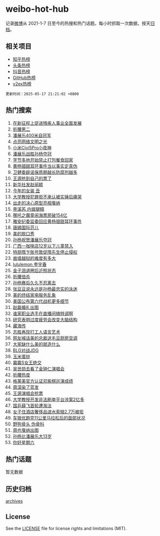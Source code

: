 # weibo-hot-hub

记录[微博](https://www.weibo.com)从 2021-1-7 日至今的热搜和热门话题。每小时抓取一次数据，按天[归档](archives)。

## 相关项目

- [知乎热榜](https://github.com/lonnyzhang423/zhihu-hot-hub)
- [头条热榜](https://github.com/lonnyzhang423/toutiao-hot-hub)
- [抖音热榜](https://github.com/lonnyzhang423/douyin-hot-hub)
- [GitHub热榜](https://github.com/lonnyzhang423/github-hot-hub)
- [v2ex热榜](https://github.com/lonnyzhang423/v2ex-hot-hub)


`更新时间：2025-05-17 21:21:02 +0800`

## 热门搜索

1. [在新征程上促进残疾人事业全面发展](https://m.weibo.cn/search?containerid=100103type%3D1%26t%3D10%26q%3D%23%E5%9C%A8%E6%96%B0%E5%BE%81%E7%A8%8B%E4%B8%8A%E4%BF%83%E8%BF%9B%E6%AE%8B%E7%96%BE%E4%BA%BA%E4%BA%8B%E4%B8%9A%E5%85%A8%E9%9D%A2%E5%8F%91%E5%B1%95%23&stream_entry_id=51&isnewpage=1&extparam=seat%3D1%26stream_entry_id%3D51%26c_type%3D51%26q%3D%2523%25E5%259C%25A8%25E6%2596%25B0%25E5%25BE%2581%25E7%25A8%258B%25E4%25B8%258A%25E4%25BF%2583%25E8%25BF%259B%25E6%25AE%258B%25E7%2596%25BE%25E4%25BA%25BA%25E4%25BA%258B%25E4%25B8%259A%25E5%2585%25A8%25E9%259D%25A2%25E5%258F%2591%25E5%25B1%2595%2523%26dgr%3D0%26cate%3D10103%26pos%3D0%26filter_type%3Drealtimehot%26display_time%3D1747488061%26pre_seqid%3D17474880612140330625889)
1. [折腰男二](https://m.weibo.cn/search?containerid=100103type%3D1%26t%3D10%26q%3D%E6%8A%98%E8%85%B0%E7%94%B7%E4%BA%8C&stream_entry_id=31&isnewpage=1&extparam=seat%3D1%26c_type%3D31%26cate%3D5001%26lcate%3D5001%26flag%3D2%26band_rank%3D1%26stream_entry_id%3D31%26realpos%3D1%26q%3D%25E6%258A%2598%25E8%2585%25B0%25E7%2594%25B7%25E4%25BA%258C%26dgr%3D0%26pos%3D0%26filter_type%3Drealtimehot%26display_time%3D1747488061%26pre_seqid%3D17474880612140330625889)
1. [潘展乐400米自冠军](https://m.weibo.cn/search?containerid=100103type%3D1%26t%3D10%26q%3D%23%E6%BD%98%E5%B1%95%E4%B9%90400%E7%B1%B3%E8%87%AA%E5%86%A0%E5%86%9B%23&stream_entry_id=31&isnewpage=1&extparam=seat%3D1%26c_type%3D31%26cate%3D5001%26lcate%3D5001%26flag%3D0%26band_rank%3D2%26stream_entry_id%3D31%26realpos%3D2%26q%3D%2523%25E6%25BD%2598%25E5%25B1%2595%25E4%25B9%2590400%25E7%25B1%25B3%25E8%2587%25AA%25E5%2586%25A0%25E5%2586%259B%2523%26dgr%3D0%26pos%3D1%26filter_type%3Drealtimehot%26display_time%3D1747488061%26pre_seqid%3D17474880612140330625889)
1. [点亮网络文明之光](https://m.weibo.cn/search?containerid=100103type%3D1%26t%3D10%26q%3D%23%E7%82%B9%E4%BA%AE%E7%BD%91%E7%BB%9C%E6%96%87%E6%98%8E%E4%B9%8B%E5%85%89%23&stream_entry_id=31&isnewpage=1&extparam=seat%3D1%26c_type%3D31%26cate%3D5001%26lcate%3D5001%26flag%3D0%26band_rank%3D3%26stream_entry_id%3D31%26realpos%3D3%26q%3D%2523%25E7%2582%25B9%25E4%25BA%25AE%25E7%25BD%2591%25E7%25BB%259C%25E6%2596%2587%25E6%2598%258E%25E4%25B9%258B%25E5%2585%2589%2523%26dgr%3D0%26pos%3D2%26filter_type%3Drealtimehot%26display_time%3D1747488061%26pre_seqid%3D17474880612140330625889)
1. [小米Civi5Pro小夜神](https://m.weibo.cn/search?containerid=100103type%3D1%26t%3D10%26q%3D%23%E5%B0%8F%E7%B1%B3Civi5Pro%E5%B0%8F%E5%A4%9C%E7%A5%9E%23&stream_entry_id=31&isnewpage=1&extparam=seat%3D1%26c_type%3D31%26cate%3D5001%26lcate%3D5001%26band_rank%3D4%26stream_entry_id%3D31%26is_ad_pos%3D1%26q%3D%2523%25E5%25B0%258F%25E7%25B1%25B3Civi5Pro%25E5%25B0%258F%25E5%25A4%259C%25E7%25A5%259E%2523%26dgr%3D0%26topic_ad%3D1%26adid%3D286207%26pos%3D3%26filter_type%3Drealtimehot%26display_time%3D1747488061%26pre_seqid%3D17474880612140330625889)
1. [潘展乐战胜孙杨夺冠](https://m.weibo.cn/search?containerid=100103type%3D1%26t%3D10%26q%3D%23%E6%BD%98%E5%B1%95%E4%B9%90%E6%88%98%E8%83%9C%E5%AD%99%E6%9D%A8%E5%A4%BA%E5%86%A0%23&stream_entry_id=31&isnewpage=1&extparam=seat%3D1%26c_type%3D31%26cate%3D5001%26lcate%3D5001%26flag%3D1%26band_rank%3D4%26stream_entry_id%3D31%26realpos%3D4%26q%3D%2523%25E6%25BD%2598%25E5%25B1%2595%25E4%25B9%2590%25E6%2588%2598%25E8%2583%259C%25E5%25AD%2599%25E6%259D%25A8%25E5%25A4%25BA%25E5%2586%25A0%2523%26dgr%3D0%26pos%3D4%26filter_type%3Drealtimehot%26display_time%3D1747488061%26pre_seqid%3D17474880612140330625889)
1. [字节多地开始禁止打包餐食回家](https://m.weibo.cn/search?containerid=100103type%3D1%26t%3D10%26q%3D%23%E5%AD%97%E8%8A%82%E5%A4%9A%E5%9C%B0%E5%BC%80%E5%A7%8B%E7%A6%81%E6%AD%A2%E6%89%93%E5%8C%85%E9%A4%90%E9%A3%9F%E5%9B%9E%E5%AE%B6%23&stream_entry_id=31&isnewpage=1&extparam=seat%3D1%26c_type%3D31%26cate%3D5001%26lcate%3D5001%26flag%3D1%26band_rank%3D5%26stream_entry_id%3D31%26realpos%3D5%26q%3D%2523%25E5%25AD%2597%25E8%258A%2582%25E5%25A4%259A%25E5%259C%25B0%25E5%25BC%2580%25E5%25A7%258B%25E7%25A6%2581%25E6%25AD%25A2%25E6%2589%2593%25E5%258C%2585%25E9%25A4%2590%25E9%25A3%259F%25E5%259B%259E%25E5%25AE%25B6%2523%26dgr%3D0%26pos%3D5%26filter_type%3Drealtimehot%26display_time%3D1747488061%26pre_seqid%3D17474880612140330625889)
1. [黄杨钿甜耳环事件当以事实定真伪](https://m.weibo.cn/search?containerid=100103type%3D1%26t%3D10%26q%3D%23%E9%BB%84%E6%9D%A8%E9%92%BF%E7%94%9C%E8%80%B3%E7%8E%AF%E4%BA%8B%E4%BB%B6%E5%BD%93%E4%BB%A5%E4%BA%8B%E5%AE%9E%E5%AE%9A%E7%9C%9F%E4%BC%AA%23&stream_entry_id=31&isnewpage=1&extparam=seat%3D1%26c_type%3D31%26cate%3D5001%26lcate%3D5001%26flag%3D2%26band_rank%3D6%26stream_entry_id%3D31%26realpos%3D6%26q%3D%2523%25E9%25BB%2584%25E6%259D%25A8%25E9%2592%25BF%25E7%2594%259C%25E8%2580%25B3%25E7%258E%25AF%25E4%25BA%258B%25E4%25BB%25B6%25E5%25BD%2593%25E4%25BB%25A5%25E4%25BA%258B%25E5%25AE%259E%25E5%25AE%259A%25E7%259C%259F%25E4%25BC%25AA%2523%26dgr%3D0%26pos%3D6%26filter_type%3Drealtimehot%26display_time%3D1747488061%26pre_seqid%3D17474880612140330625889)
1. [卫健委辟谣保质期越长防腐剂越多](https://m.weibo.cn/search?containerid=100103type%3D1%26t%3D10%26q%3D%23%E5%8D%AB%E5%81%A5%E5%A7%94%E8%BE%9F%E8%B0%A3%E4%BF%9D%E8%B4%A8%E6%9C%9F%E8%B6%8A%E9%95%BF%E9%98%B2%E8%85%90%E5%89%82%E8%B6%8A%E5%A4%9A%23&stream_entry_id=31&isnewpage=1&extparam=seat%3D1%26c_type%3D31%26cate%3D5001%26lcate%3D5001%26band_rank%3D7%26stream_entry_id%3D31%26q%3D%2523%25E5%258D%25AB%25E5%2581%25A5%25E5%25A7%2594%25E8%25BE%259F%25E8%25B0%25A3%25E4%25BF%259D%25E8%25B4%25A8%25E6%259C%259F%25E8%25B6%258A%25E9%2595%25BF%25E9%2598%25B2%25E8%2585%2590%25E5%2589%2582%25E8%25B6%258A%25E5%25A4%259A%2523%26dgr%3D0%26is_ad_pos%3D1%26adid%3D286358%26pos%3D7%26filter_type%3Drealtimehot%26display_time%3D1747488061%26pre_seqid%3D17474880612140330625889)
1. [王源抢到自己的票了](https://m.weibo.cn/search?containerid=100103type%3D1%26t%3D10%26q%3D%23%E7%8E%8B%E6%BA%90%E6%8A%A2%E5%88%B0%E8%87%AA%E5%B7%B1%E7%9A%84%E7%A5%A8%E4%BA%86%23&stream_entry_id=31&isnewpage=1&extparam=seat%3D1%26c_type%3D31%26cate%3D5001%26lcate%3D5001%26flag%3D1%26band_rank%3D7%26stream_entry_id%3D31%26realpos%3D7%26q%3D%2523%25E7%258E%258B%25E6%25BA%2590%25E6%258A%25A2%25E5%2588%25B0%25E8%2587%25AA%25E5%25B7%25B1%25E7%259A%2584%25E7%25A5%25A8%25E4%25BA%2586%2523%26dgr%3D0%26pos%3D8%26filter_type%3Drealtimehot%26display_time%3D1747488061%26pre_seqid%3D17474880612140330625889)
1. [新华社发赵丽颖](https://m.weibo.cn/search?containerid=100103type%3D1%26t%3D10%26q%3D%23%E6%96%B0%E5%8D%8E%E7%A4%BE%E5%8F%91%E8%B5%B5%E4%B8%BD%E9%A2%96%23&stream_entry_id=31&isnewpage=1&extparam=seat%3D1%26c_type%3D31%26cate%3D5001%26lcate%3D5001%26flag%3D1%26band_rank%3D8%26stream_entry_id%3D31%26realpos%3D8%26q%3D%2523%25E6%2596%25B0%25E5%258D%258E%25E7%25A4%25BE%25E5%258F%2591%25E8%25B5%25B5%25E4%25B8%25BD%25E9%25A2%2596%2523%26dgr%3D0%26pos%3D9%26filter_type%3Drealtimehot%26display_time%3D1747488061%26pre_seqid%3D17474880612140330625889)
1. [今年的女装 丑](https://m.weibo.cn/search?containerid=100103type%3D1%26t%3D10%26q%3D%E4%BB%8A%E5%B9%B4%E7%9A%84%E5%A5%B3%E8%A3%85+%E4%B8%91&stream_entry_id=31&isnewpage=1&extparam=seat%3D1%26c_type%3D31%26cate%3D5001%26lcate%3D5001%26flag%3D2%26band_rank%3D9%26stream_entry_id%3D31%26realpos%3D9%26q%3D%25E4%25BB%258A%25E5%25B9%25B4%25E7%259A%2584%25E5%25A5%25B3%25E8%25A3%2585%2520%25E4%25B8%2591%26dgr%3D0%26pos%3D10%26filter_type%3Drealtimehot%26display_time%3D1747488061%26pre_seqid%3D17474880612140330625889)
1. [大学教授犯罪拒不承认被实锤后痛哭](https://m.weibo.cn/search?containerid=100103type%3D1%26t%3D10%26q%3D%23%E5%A4%A7%E5%AD%A6%E6%95%99%E6%8E%88%E7%8A%AF%E7%BD%AA%E6%8B%92%E4%B8%8D%E6%89%BF%E8%AE%A4%E8%A2%AB%E5%AE%9E%E9%94%A4%E5%90%8E%E7%97%9B%E5%93%AD%23&stream_entry_id=31&isnewpage=1&extparam=seat%3D1%26c_type%3D31%26cate%3D5001%26lcate%3D5001%26flag%3D1%26band_rank%3D10%26stream_entry_id%3D31%26realpos%3D10%26q%3D%2523%25E5%25A4%25A7%25E5%25AD%25A6%25E6%2595%2599%25E6%258E%2588%25E7%258A%25AF%25E7%25BD%25AA%25E6%258B%2592%25E4%25B8%258D%25E6%2589%25BF%25E8%25AE%25A4%25E8%25A2%25AB%25E5%25AE%259E%25E9%2594%25A4%25E5%2590%258E%25E7%2597%259B%25E5%2593%25AD%2523%26dgr%3D0%26pos%3D11%26filter_type%3Drealtimehot%26display_time%3D1747488061%26pre_seqid%3D17474880612140330625889)
1. [出走的决心原型亮相戛纳](https://m.weibo.cn/search?containerid=100103type%3D1%26t%3D10%26q%3D%23%E5%87%BA%E8%B5%B0%E7%9A%84%E5%86%B3%E5%BF%83%E5%8E%9F%E5%9E%8B%E4%BA%AE%E7%9B%B8%E6%88%9B%E7%BA%B3%23&stream_entry_id=31&isnewpage=1&extparam=seat%3D1%26c_type%3D31%26cate%3D5001%26lcate%3D5001%26flag%3D1%26band_rank%3D11%26stream_entry_id%3D31%26realpos%3D11%26q%3D%2523%25E5%2587%25BA%25E8%25B5%25B0%25E7%259A%2584%25E5%2586%25B3%25E5%25BF%2583%25E5%258E%259F%25E5%259E%258B%25E4%25BA%25AE%25E7%259B%25B8%25E6%2588%259B%25E7%25BA%25B3%2523%26dgr%3D0%26pos%3D12%26filter_type%3Drealtimehot%26display_time%3D1747488061%26pre_seqid%3D17474880612140330625889)
1. [李溪芮 内娱腿精](https://m.weibo.cn/search?containerid=100103type%3D1%26t%3D10%26q%3D%E6%9D%8E%E6%BA%AA%E8%8A%AE+%E5%86%85%E5%A8%B1%E8%85%BF%E7%B2%BE&stream_entry_id=31&isnewpage=1&extparam=seat%3D1%26c_type%3D31%26cate%3D5001%26lcate%3D5001%26flag%3D2%26band_rank%3D12%26stream_entry_id%3D31%26realpos%3D12%26q%3D%25E6%259D%258E%25E6%25BA%25AA%25E8%258A%25AE%2520%25E5%2586%2585%25E5%25A8%25B1%25E8%2585%25BF%25E7%25B2%25BE%26dgr%3D0%26pos%3D13%26filter_type%3Drealtimehot%26display_time%3D1747488061%26pre_seqid%3D17474880612140330625889)
1. [哪吒之魔童闹海票房破154亿](https://m.weibo.cn/search?containerid=100103type%3D1%26t%3D10%26q%3D%23%E5%93%AA%E5%90%92%E4%B9%8B%E9%AD%94%E7%AB%A5%E9%97%B9%E6%B5%B7%E7%A5%A8%E6%88%BF%E7%A0%B4154%E4%BA%BF%23&stream_entry_id=31&isnewpage=1&extparam=seat%3D1%26c_type%3D31%26cate%3D5001%26lcate%3D5001%26flag%3D1%26band_rank%3D13%26stream_entry_id%3D31%26realpos%3D13%26q%3D%2523%25E5%2593%25AA%25E5%2590%2592%25E4%25B9%258B%25E9%25AD%2594%25E7%25AB%25A5%25E9%2597%25B9%25E6%25B5%25B7%25E7%25A5%25A8%25E6%2588%25BF%25E7%25A0%25B4154%25E4%25BA%25BF%2523%26dgr%3D0%26pos%3D14%26filter_type%3Drealtimehot%26display_time%3D1747488061%26pre_seqid%3D17474880612140330625889)
1. [雅安纪委监委回应黄杨钿甜耳环事件](https://m.weibo.cn/search?containerid=100103type%3D1%26t%3D10%26q%3D%23%E9%9B%85%E5%AE%89%E7%BA%AA%E5%A7%94%E7%9B%91%E5%A7%94%E5%9B%9E%E5%BA%94%E9%BB%84%E6%9D%A8%E9%92%BF%E7%94%9C%E8%80%B3%E7%8E%AF%E4%BA%8B%E4%BB%B6%23&stream_entry_id=31&isnewpage=1&extparam=seat%3D1%26c_type%3D31%26cate%3D5001%26lcate%3D5001%26flag%3D2%26band_rank%3D14%26stream_entry_id%3D31%26realpos%3D14%26q%3D%2523%25E9%259B%2585%25E5%25AE%2589%25E7%25BA%25AA%25E5%25A7%2594%25E7%259B%2591%25E5%25A7%2594%25E5%259B%259E%25E5%25BA%2594%25E9%25BB%2584%25E6%259D%25A8%25E9%2592%25BF%25E7%2594%259C%25E8%2580%25B3%25E7%258E%25AF%25E4%25BA%258B%25E4%25BB%25B6%2523%26dgr%3D0%26pos%3D15%26filter_type%3Drealtimehot%26display_time%3D1747488061%26pre_seqid%3D17474880612140330625889)
1. [唐嫣国际范儿](https://m.weibo.cn/search?containerid=100103type%3D1%26t%3D10%26q%3D%23%E5%94%90%E5%AB%A3%E5%9B%BD%E9%99%85%E8%8C%83%E5%84%BF%23&stream_entry_id=31&isnewpage=1&extparam=seat%3D1%26c_type%3D31%26cate%3D5001%26lcate%3D5001%26flag%3D1%26band_rank%3D15%26stream_entry_id%3D31%26realpos%3D15%26q%3D%2523%25E5%2594%2590%25E5%25AB%25A3%25E5%259B%25BD%25E9%2599%2585%25E8%258C%2583%25E5%2584%25BF%2523%26dgr%3D0%26pos%3D16%26filter_type%3Drealtimehot%26display_time%3D1747488061%26pre_seqid%3D17474880612140330625889)
1. [美的脱口秀](https://m.weibo.cn/search?containerid=100103type%3D1%26t%3D10%26q%3D%23%E7%BE%8E%E7%9A%84%E8%84%B1%E5%8F%A3%E7%A7%80%23&stream_entry_id=31&isnewpage=1&extparam=seat%3D1%26c_type%3D31%26cate%3D5001%26lcate%3D5001%26flag%3D1%26band_rank%3D16%26stream_entry_id%3D31%26realpos%3D16%26q%3D%2523%25E7%25BE%258E%25E7%259A%2584%25E8%2584%25B1%25E5%258F%25A3%25E7%25A7%2580%2523%26dgr%3D0%26pos%3D17%26filter_type%3Drealtimehot%26display_time%3D1747488061%26pre_seqid%3D17474880612140330625889)
1. [孙杨祝贺潘展乐夺冠](https://m.weibo.cn/search?containerid=100103type%3D1%26t%3D10%26q%3D%23%E5%AD%99%E6%9D%A8%E7%A5%9D%E8%B4%BA%E6%BD%98%E5%B1%95%E4%B9%90%E5%A4%BA%E5%86%A0%23&stream_entry_id=31&isnewpage=1&extparam=seat%3D1%26c_type%3D31%26cate%3D5001%26lcate%3D5001%26flag%3D1%26band_rank%3D17%26stream_entry_id%3D31%26realpos%3D17%26q%3D%2523%25E5%25AD%2599%25E6%259D%25A8%25E7%25A5%259D%25E8%25B4%25BA%25E6%25BD%2598%25E5%25B1%2595%25E4%25B9%2590%25E5%25A4%25BA%25E5%2586%25A0%2523%26dgr%3D0%26pos%3D18%26filter_type%3Drealtimehot%26display_time%3D1747488061%26pre_seqid%3D17474880612140330625889)
1. [广西一咖啡店12岁以下儿童禁入](https://m.weibo.cn/search?containerid=100103type%3D1%26t%3D10%26q%3D%23%E5%B9%BF%E8%A5%BF%E4%B8%80%E5%92%96%E5%95%A1%E5%BA%9712%E5%B2%81%E4%BB%A5%E4%B8%8B%E5%84%BF%E7%AB%A5%E7%A6%81%E5%85%A5%23&stream_entry_id=31&isnewpage=1&extparam=seat%3D1%26c_type%3D31%26cate%3D5001%26lcate%3D5001%26flag%3D1%26band_rank%3D18%26stream_entry_id%3D31%26realpos%3D18%26q%3D%2523%25E5%25B9%25BF%25E8%25A5%25BF%25E4%25B8%2580%25E5%2592%2596%25E5%2595%25A1%25E5%25BA%259712%25E5%25B2%2581%25E4%25BB%25A5%25E4%25B8%258B%25E5%2584%25BF%25E7%25AB%25A5%25E7%25A6%2581%25E5%2585%25A5%2523%26dgr%3D0%26pos%3D19%26filter_type%3Drealtimehot%26display_time%3D1747488061%26pre_seqid%3D17474880612140330625889)
1. [特厨隋卞账号敦促隋先生停止侵权](https://m.weibo.cn/search?containerid=100103type%3D1%26t%3D10%26q%3D%23%E7%89%B9%E5%8E%A8%E9%9A%8B%E5%8D%9E%E8%B4%A6%E5%8F%B7%E6%95%A6%E4%BF%83%E9%9A%8B%E5%85%88%E7%94%9F%E5%81%9C%E6%AD%A2%E4%BE%B5%E6%9D%83%23&stream_entry_id=31&isnewpage=1&extparam=seat%3D1%26c_type%3D31%26cate%3D5001%26lcate%3D5001%26flag%3D1%26band_rank%3D19%26stream_entry_id%3D31%26realpos%3D19%26q%3D%2523%25E7%2589%25B9%25E5%258E%25A8%25E9%259A%258B%25E5%258D%259E%25E8%25B4%25A6%25E5%258F%25B7%25E6%2595%25A6%25E4%25BF%2583%25E9%259A%258B%25E5%2585%2588%25E7%2594%259F%25E5%2581%259C%25E6%25AD%25A2%25E4%25BE%25B5%25E6%259D%2583%2523%26dgr%3D0%26pos%3D20%26filter_type%3Drealtimehot%26display_time%3D1747488061%26pre_seqid%3D17474880612140330625889)
1. [凿墙越狱的难度有多大](https://m.weibo.cn/search?containerid=100103type%3D1%26t%3D10%26q%3D%E5%87%BF%E5%A2%99%E8%B6%8A%E7%8B%B1%E7%9A%84%E9%9A%BE%E5%BA%A6%E6%9C%89%E5%A4%9A%E5%A4%A7&stream_entry_id=31&isnewpage=1&extparam=seat%3D1%26c_type%3D31%26cate%3D5001%26lcate%3D5001%26flag%3D1%26band_rank%3D20%26stream_entry_id%3D31%26realpos%3D20%26q%3D%25E5%2587%25BF%25E5%25A2%2599%25E8%25B6%258A%25E7%258B%25B1%25E7%259A%2584%25E9%259A%25BE%25E5%25BA%25A6%25E6%259C%2589%25E5%25A4%259A%25E5%25A4%25A7%26dgr%3D0%26is_ai_ask%3D1%26pos%3D21%26filter_type%3Drealtimehot%26display_time%3D1747488061%26pre_seqid%3D17474880612140330625889)
1. [lululemon 李宇春](https://m.weibo.cn/search?containerid=100103type%3D1%26t%3D10%26q%3Dlululemon+%E6%9D%8E%E5%AE%87%E6%98%A5&stream_entry_id=31&isnewpage=1&extparam=seat%3D1%26c_type%3D31%26cate%3D5001%26lcate%3D5001%26flag%3D1%26band_rank%3D21%26stream_entry_id%3D31%26realpos%3D21%26q%3Dlululemon%2520%25E6%259D%258E%25E5%25AE%2587%25E6%2598%25A5%26dgr%3D0%26pos%3D22%26filter_type%3Drealtimehot%26display_time%3D1747488061%26pre_seqid%3D17474880612140330625889)
1. [金子涵退圈后近照状态](https://m.weibo.cn/search?containerid=100103type%3D1%26t%3D10%26q%3D%23%E9%87%91%E5%AD%90%E6%B6%B5%E9%80%80%E5%9C%88%E5%90%8E%E8%BF%91%E7%85%A7%E7%8A%B6%E6%80%81%23&stream_entry_id=31&isnewpage=1&extparam=seat%3D1%26c_type%3D31%26cate%3D5001%26lcate%3D5001%26flag%3D2%26band_rank%3D22%26stream_entry_id%3D31%26realpos%3D22%26q%3D%2523%25E9%2587%2591%25E5%25AD%2590%25E6%25B6%25B5%25E9%2580%2580%25E5%259C%2588%25E5%2590%258E%25E8%25BF%2591%25E7%2585%25A7%25E7%258A%25B6%25E6%2580%2581%2523%26dgr%3D0%26pos%3D23%26filter_type%3Drealtimehot%26display_time%3D1747488061%26pre_seqid%3D17474880612140330625889)
1. [折腰倍杀](https://m.weibo.cn/search?containerid=100103type%3D1%26t%3D10%26q%3D%E6%8A%98%E8%85%B0%E5%80%8D%E6%9D%80&stream_entry_id=31&isnewpage=1&extparam=seat%3D1%26c_type%3D31%26cate%3D5001%26lcate%3D5001%26flag%3D1%26band_rank%3D23%26stream_entry_id%3D31%26realpos%3D23%26q%3D%25E6%258A%2598%25E8%2585%25B0%25E5%2580%258D%25E6%259D%2580%26dgr%3D0%26pos%3D24%26filter_type%3Drealtimehot%26display_time%3D1747488061%26pre_seqid%3D17474880612140330625889)
1. [孙杨赛后久久不忍离去](https://m.weibo.cn/search?containerid=100103type%3D1%26t%3D10%26q%3D%23%E5%AD%99%E6%9D%A8%E8%B5%9B%E5%90%8E%E4%B9%85%E4%B9%85%E4%B8%8D%E5%BF%8D%E7%A6%BB%E5%8E%BB%23&stream_entry_id=31&isnewpage=1&extparam=seat%3D1%26c_type%3D31%26cate%3D5001%26lcate%3D5001%26flag%3D1%26band_rank%3D24%26stream_entry_id%3D31%26realpos%3D24%26q%3D%2523%25E5%25AD%2599%25E6%259D%25A8%25E8%25B5%259B%25E5%2590%258E%25E4%25B9%2585%25E4%25B9%2585%25E4%25B8%258D%25E5%25BF%258D%25E7%25A6%25BB%25E5%258E%25BB%2523%26dgr%3D0%26pos%3D25%26filter_type%3Drealtimehot%26display_time%3D1747488061%26pre_seqid%3D17474880612140330625889)
1. [张豆豆说永远是孙杨最忠实的泳迷](https://m.weibo.cn/search?containerid=100103type%3D1%26t%3D10%26q%3D%23%E5%BC%A0%E8%B1%86%E8%B1%86%E8%AF%B4%E6%B0%B8%E8%BF%9C%E6%98%AF%E5%AD%99%E6%9D%A8%E6%9C%80%E5%BF%A0%E5%AE%9E%E7%9A%84%E6%B3%B3%E8%BF%B7%23&stream_entry_id=31&isnewpage=1&extparam=seat%3D1%26c_type%3D31%26cate%3D5001%26lcate%3D5001%26flag%3D1%26band_rank%3D25%26stream_entry_id%3D31%26realpos%3D25%26q%3D%2523%25E5%25BC%25A0%25E8%25B1%2586%25E8%25B1%2586%25E8%25AF%25B4%25E6%25B0%25B8%25E8%25BF%259C%25E6%2598%25AF%25E5%25AD%2599%25E6%259D%25A8%25E6%259C%2580%25E5%25BF%25A0%25E5%25AE%259E%25E7%259A%2584%25E6%25B3%25B3%25E8%25BF%25B7%2523%26dgr%3D0%26pos%3D26%26filter_type%3Drealtimehot%26display_time%3D1747488061%26pre_seqid%3D17474880612140330625889)
1. [美的终结家电服务乱象](https://m.weibo.cn/search?containerid=100103type%3D1%26t%3D10%26q%3D%23%E7%BE%8E%E7%9A%84%E7%BB%88%E7%BB%93%E5%AE%B6%E7%94%B5%E6%9C%8D%E5%8A%A1%E4%B9%B1%E8%B1%A1%23&stream_entry_id=31&isnewpage=1&extparam=seat%3D1%26c_type%3D31%26cate%3D5001%26lcate%3D5001%26flag%3D1%26band_rank%3D26%26stream_entry_id%3D31%26realpos%3D26%26q%3D%2523%25E7%25BE%258E%25E7%259A%2584%25E7%25BB%2588%25E7%25BB%2593%25E5%25AE%25B6%25E7%2594%25B5%25E6%259C%258D%25E5%258A%25A1%25E4%25B9%25B1%25E8%25B1%25A1%2523%26dgr%3D0%26pos%3D27%26filter_type%3Drealtimehot%26display_time%3D1747488061%26pre_seqid%3D17474880612140330625889)
1. [美国公布第六代战机更多细节](https://m.weibo.cn/search?containerid=100103type%3D1%26t%3D10%26q%3D%23%E7%BE%8E%E5%9B%BD%E5%85%AC%E5%B8%83%E7%AC%AC%E5%85%AD%E4%BB%A3%E6%88%98%E6%9C%BA%E6%9B%B4%E5%A4%9A%E7%BB%86%E8%8A%82%23&stream_entry_id=31&isnewpage=1&extparam=seat%3D1%26c_type%3D31%26cate%3D5001%26lcate%3D5001%26flag%3D0%26band_rank%3D27%26stream_entry_id%3D31%26realpos%3D27%26q%3D%2523%25E7%25BE%258E%25E5%259B%25BD%25E5%2585%25AC%25E5%25B8%2583%25E7%25AC%25AC%25E5%2585%25AD%25E4%25BB%25A3%25E6%2588%2598%25E6%259C%25BA%25E6%259B%25B4%25E5%25A4%259A%25E7%25BB%2586%25E8%258A%2582%2523%26dgr%3D0%26pos%3D28%26filter_type%3Drealtimehot%26display_time%3D1747488061%26pre_seqid%3D17474880612140330625889)
1. [赵磊婚礼出图](https://m.weibo.cn/search?containerid=100103type%3D1%26t%3D10%26q%3D%23%E8%B5%B5%E7%A3%8A%E5%A9%9A%E7%A4%BC%E5%87%BA%E5%9B%BE%23&stream_entry_id=31&isnewpage=1&extparam=seat%3D1%26c_type%3D31%26cate%3D5001%26lcate%3D5001%26flag%3D1%26band_rank%3D28%26stream_entry_id%3D31%26realpos%3D28%26q%3D%2523%25E8%25B5%25B5%25E7%25A3%258A%25E5%25A9%259A%25E7%25A4%25BC%25E5%2587%25BA%25E5%259B%25BE%2523%26dgr%3D0%26pos%3D29%26filter_type%3Drealtimehot%26display_time%3D1747488061%26pre_seqid%3D17474880612140330625889)
1. [谁家职业选手在直播间搞特调啊](https://m.weibo.cn/search?containerid=100103type%3D1%26t%3D10%26q%3D%E8%B0%81%E5%AE%B6%E8%81%8C%E4%B8%9A%E9%80%89%E6%89%8B%E5%9C%A8%E7%9B%B4%E6%92%AD%E9%97%B4%E6%90%9E%E7%89%B9%E8%B0%83%E5%95%8A&stream_entry_id=31&isnewpage=1&extparam=seat%3D1%26c_type%3D31%26cate%3D5001%26lcate%3D5001%26flag%3D1%26band_rank%3D29%26stream_entry_id%3D31%26realpos%3D29%26q%3D%25E8%25B0%2581%25E5%25AE%25B6%25E8%2581%258C%25E4%25B8%259A%25E9%2580%2589%25E6%2589%258B%25E5%259C%25A8%25E7%259B%25B4%25E6%2592%25AD%25E9%2597%25B4%25E6%2590%259E%25E7%2589%25B9%25E8%25B0%2583%25E5%2595%258A%26dgr%3D0%26pos%3D30%26filter_type%3Drealtimehot%26display_time%3D1747488061%26pre_seqid%3D17474880612140330625889)
1. [研究表明过度疲劳会改变大脑结构](https://m.weibo.cn/search?containerid=100103type%3D1%26t%3D10%26q%3D%23%E7%A0%94%E7%A9%B6%E8%A1%A8%E6%98%8E%E8%BF%87%E5%BA%A6%E7%96%B2%E5%8A%B3%E4%BC%9A%E6%94%B9%E5%8F%98%E5%A4%A7%E8%84%91%E7%BB%93%E6%9E%84%23&stream_entry_id=31&isnewpage=1&extparam=seat%3D1%26c_type%3D31%26cate%3D5001%26lcate%3D5001%26flag%3D1%26band_rank%3D30%26stream_entry_id%3D31%26realpos%3D30%26q%3D%2523%25E7%25A0%2594%25E7%25A9%25B6%25E8%25A1%25A8%25E6%2598%258E%25E8%25BF%2587%25E5%25BA%25A6%25E7%2596%25B2%25E5%258A%25B3%25E4%25BC%259A%25E6%2594%25B9%25E5%258F%2598%25E5%25A4%25A7%25E8%2584%2591%25E7%25BB%2593%25E6%259E%2584%2523%26dgr%3D0%26pos%3D31%26filter_type%3Drealtimehot%26display_time%3D1747488061%26pre_seqid%3D17474880612140330625889)
1. [藏海传](https://m.weibo.cn/search?containerid=100103type%3D1%26t%3D10%26q%3D%E8%97%8F%E6%B5%B7%E4%BC%A0&stream_entry_id=31&isnewpage=1&extparam=seat%3D1%26c_type%3D31%26cate%3D5001%26lcate%3D5001%26flag%3D1%26band_rank%3D31%26stream_entry_id%3D31%26realpos%3D31%26q%3D%25E8%2597%258F%25E6%25B5%25B7%25E4%25BC%25A0%26dgr%3D0%26pos%3D32%26filter_type%3Drealtimehot%26display_time%3D1747488061%26pre_seqid%3D17474880612140330625889)
1. [志胜再现打工人语言艺术](https://m.weibo.cn/search?containerid=100103type%3D1%26t%3D10%26q%3D%23%E5%BF%97%E8%83%9C%E5%86%8D%E7%8E%B0%E6%89%93%E5%B7%A5%E4%BA%BA%E8%AF%AD%E8%A8%80%E8%89%BA%E6%9C%AF%23&stream_entry_id=31&isnewpage=1&extparam=seat%3D1%26c_type%3D31%26cate%3D5001%26lcate%3D5001%26flag%3D1%26band_rank%3D32%26stream_entry_id%3D31%26realpos%3D32%26q%3D%2523%25E5%25BF%2597%25E8%2583%259C%25E5%2586%258D%25E7%258E%25B0%25E6%2589%2593%25E5%25B7%25A5%25E4%25BA%25BA%25E8%25AF%25AD%25E8%25A8%2580%25E8%2589%25BA%25E6%259C%25AF%2523%26dgr%3D0%26pos%3D33%26filter_type%3Drealtimehot%26display_time%3D1747488061%26pre_seqid%3D17474880612140330625889)
1. [网友喊话美的总裁送毛豆厨房空调](https://m.weibo.cn/search?containerid=100103type%3D1%26t%3D10%26q%3D%E7%BD%91%E5%8F%8B%E5%96%8A%E8%AF%9D%E7%BE%8E%E7%9A%84%E6%80%BB%E8%A3%81%E9%80%81%E6%AF%9B%E8%B1%86%E5%8E%A8%E6%88%BF%E7%A9%BA%E8%B0%83&stream_entry_id=31&isnewpage=1&extparam=seat%3D1%26c_type%3D31%26cate%3D5001%26lcate%3D5001%26flag%3D1%26band_rank%3D33%26stream_entry_id%3D31%26realpos%3D33%26q%3D%25E7%25BD%2591%25E5%258F%258B%25E5%2596%258A%25E8%25AF%259D%25E7%25BE%258E%25E7%259A%2584%25E6%2580%25BB%25E8%25A3%2581%25E9%2580%2581%25E6%25AF%259B%25E8%25B1%2586%25E5%258E%25A8%25E6%2588%25BF%25E7%25A9%25BA%25E8%25B0%2583%26dgr%3D0%26pos%3D34%26filter_type%3Drealtimehot%26display_time%3D1747488061%26pre_seqid%3D17474880612140330625889)
1. [大家缺什么美的就造什么](https://m.weibo.cn/search?containerid=100103type%3D1%26t%3D10%26q%3D%E5%A4%A7%E5%AE%B6%E7%BC%BA%E4%BB%80%E4%B9%88%E7%BE%8E%E7%9A%84%E5%B0%B1%E9%80%A0%E4%BB%80%E4%B9%88&stream_entry_id=31&isnewpage=1&extparam=seat%3D1%26c_type%3D31%26cate%3D5001%26lcate%3D5001%26flag%3D1%26band_rank%3D34%26stream_entry_id%3D31%26realpos%3D34%26q%3D%25E5%25A4%25A7%25E5%25AE%25B6%25E7%25BC%25BA%25E4%25BB%2580%25E4%25B9%2588%25E7%25BE%258E%25E7%259A%2584%25E5%25B0%25B1%25E9%2580%25A0%25E4%25BB%2580%25E4%25B9%2588%26dgr%3D0%26pos%3D35%26filter_type%3Drealtimehot%26display_time%3D1747488061%26pre_seqid%3D17474880612140330625889)
1. [BLG对战JDG](https://m.weibo.cn/search?containerid=100103type%3D1%26t%3D10%26q%3DBLG%E5%AF%B9%E6%88%98JDG&stream_entry_id=31&isnewpage=1&extparam=seat%3D1%26c_type%3D31%26cate%3D5001%26lcate%3D5001%26flag%3D1%26band_rank%3D35%26stream_entry_id%3D31%26realpos%3D35%26q%3DBLG%25E5%25AF%25B9%25E6%2588%2598JDG%26dgr%3D0%26pos%3D36%26filter_type%3Drealtimehot%26display_time%3D1747488061%26pre_seqid%3D17474880612140330625889)
1. [玉米蛋挞](https://m.weibo.cn/search?containerid=100103type%3D1%26t%3D10%26q%3D%E7%8E%89%E7%B1%B3%E8%9B%8B%E6%8C%9E&stream_entry_id=31&isnewpage=1&extparam=seat%3D1%26c_type%3D31%26cate%3D5001%26lcate%3D5001%26flag%3D0%26band_rank%3D36%26stream_entry_id%3D31%26realpos%3D36%26q%3D%25E7%258E%2589%25E7%25B1%25B3%25E8%259B%258B%25E6%258C%259E%26dgr%3D0%26pos%3D37%26filter_type%3Drealtimehot%26display_time%3D1747488061%26pre_seqid%3D17474880612140330625889)
1. [霉霉S女王绝交](https://m.weibo.cn/search?containerid=100103type%3D1%26t%3D10%26q%3D%23%E9%9C%89%E9%9C%89S%E5%A5%B3%E7%8E%8B%E7%BB%9D%E4%BA%A4%23&stream_entry_id=31&isnewpage=1&extparam=seat%3D1%26c_type%3D31%26cate%3D5001%26lcate%3D5001%26flag%3D1%26band_rank%3D37%26stream_entry_id%3D31%26realpos%3D37%26q%3D%2523%25E9%259C%2589%25E9%259C%2589S%25E5%25A5%25B3%25E7%258E%258B%25E7%25BB%259D%25E4%25BA%25A4%2523%26dgr%3D0%26pos%3D38%26filter_type%3Drealtimehot%26display_time%3D1747488061%26pre_seqid%3D17474880612140330625889)
1. [吴世勋去看了金钟仁演唱会](https://m.weibo.cn/search?containerid=100103type%3D1%26t%3D10%26q%3D%23%E5%90%B4%E4%B8%96%E5%8B%8B%E5%8E%BB%E7%9C%8B%E4%BA%86%E9%87%91%E9%92%9F%E4%BB%81%E6%BC%94%E5%94%B1%E4%BC%9A%23&stream_entry_id=31&isnewpage=1&extparam=seat%3D1%26c_type%3D31%26cate%3D5001%26lcate%3D5001%26flag%3D1%26band_rank%3D38%26stream_entry_id%3D31%26realpos%3D38%26q%3D%2523%25E5%2590%25B4%25E4%25B8%2596%25E5%258B%258B%25E5%258E%25BB%25E7%259C%258B%25E4%25BA%2586%25E9%2587%2591%25E9%2592%259F%25E4%25BB%2581%25E6%25BC%2594%25E5%2594%25B1%25E4%25BC%259A%2523%26dgr%3D0%26pos%3D39%26filter_type%3Drealtimehot%26display_time%3D1747488061%26pre_seqid%3D17474880612140330625889)
1. [折腰热度](https://m.weibo.cn/search?containerid=100103type%3D1%26t%3D10%26q%3D%E6%8A%98%E8%85%B0%E7%83%AD%E5%BA%A6&stream_entry_id=31&isnewpage=1&extparam=seat%3D1%26c_type%3D31%26cate%3D5001%26lcate%3D5001%26flag%3D1%26band_rank%3D39%26stream_entry_id%3D31%26realpos%3D39%26q%3D%25E6%258A%2598%25E8%2585%25B0%25E7%2583%25AD%25E5%25BA%25A6%26dgr%3D0%26pos%3D40%26filter_type%3Drealtimehot%26display_time%3D1747488061%26pre_seqid%3D17474880612140330625889)
1. [格莱美官方认证邓紫棋巡演成绩](https://m.weibo.cn/search?containerid=100103type%3D1%26t%3D10%26q%3D%E6%A0%BC%E8%8E%B1%E7%BE%8E%E5%AE%98%E6%96%B9%E8%AE%A4%E8%AF%81%E9%82%93%E7%B4%AB%E6%A3%8B%E5%B7%A1%E6%BC%94%E6%88%90%E7%BB%A9&stream_entry_id=31&isnewpage=1&extparam=seat%3D1%26c_type%3D31%26cate%3D5001%26lcate%3D5001%26flag%3D1%26band_rank%3D40%26stream_entry_id%3D31%26realpos%3D40%26q%3D%25E6%25A0%25BC%25E8%258E%25B1%25E7%25BE%258E%25E5%25AE%2598%25E6%2596%25B9%25E8%25AE%25A4%25E8%25AF%2581%25E9%2582%2593%25E7%25B4%25AB%25E6%25A3%258B%25E5%25B7%25A1%25E6%25BC%2594%25E6%2588%2590%25E7%25BB%25A9%26dgr%3D0%26pos%3D41%26filter_type%3Drealtimehot%26display_time%3D1747488061%26pre_seqid%3D17474880612140330625889)
1. [周深染了蓝发](https://m.weibo.cn/search?containerid=100103type%3D1%26t%3D10%26q%3D%E5%91%A8%E6%B7%B1%E6%9F%93%E4%BA%86%E8%93%9D%E5%8F%91&stream_entry_id=31&isnewpage=1&extparam=seat%3D1%26c_type%3D31%26cate%3D5001%26lcate%3D5001%26flag%3D1%26band_rank%3D41%26stream_entry_id%3D31%26realpos%3D41%26q%3D%25E5%2591%25A8%25E6%25B7%25B1%25E6%259F%2593%25E4%25BA%2586%25E8%2593%259D%25E5%258F%2591%26dgr%3D0%26pos%3D42%26filter_type%3Drealtimehot%26display_time%3D1747488061%26pre_seqid%3D17474880612140330625889)
1. [王源演唱会抢票](https://m.weibo.cn/search?containerid=100103type%3D1%26t%3D10%26q%3D%23%E7%8E%8B%E6%BA%90%E6%BC%94%E5%94%B1%E4%BC%9A%E6%8A%A2%E7%A5%A8%23&stream_entry_id=31&isnewpage=1&extparam=seat%3D1%26c_type%3D31%26cate%3D5001%26lcate%3D5001%26flag%3D1%26band_rank%3D42%26stream_entry_id%3D31%26realpos%3D42%26q%3D%2523%25E7%258E%258B%25E6%25BA%2590%25E6%25BC%2594%25E5%2594%25B1%25E4%25BC%259A%25E6%258A%25A2%25E7%25A5%25A8%2523%26dgr%3D0%26pos%3D43%26filter_type%3Drealtimehot%26display_time%3D1747488061%26pre_seqid%3D17474880612140330625889)
1. [大学教授开发非法刷单平台涉案2亿多](https://m.weibo.cn/search?containerid=100103type%3D1%26t%3D10%26q%3D%23%E5%A4%A7%E5%AD%A6%E6%95%99%E6%8E%88%E5%BC%80%E5%8F%91%E9%9D%9E%E6%B3%95%E5%88%B7%E5%8D%95%E5%B9%B3%E5%8F%B0%E6%B6%89%E6%A1%882%E4%BA%BF%E5%A4%9A%23&stream_entry_id=31&isnewpage=1&extparam=seat%3D1%26c_type%3D31%26cate%3D5001%26lcate%3D5001%26flag%3D1%26band_rank%3D43%26stream_entry_id%3D31%26realpos%3D43%26q%3D%2523%25E5%25A4%25A7%25E5%25AD%25A6%25E6%2595%2599%25E6%258E%2588%25E5%25BC%2580%25E5%258F%2591%25E9%259D%259E%25E6%25B3%2595%25E5%2588%25B7%25E5%258D%2595%25E5%25B9%25B3%25E5%258F%25B0%25E6%25B6%2589%25E6%25A1%25882%25E4%25BA%25BF%25E5%25A4%259A%2523%26dgr%3D0%26pos%3D44%26filter_type%3Drealtimehot%26display_time%3D1747488061%26pre_seqid%3D17474880612140330625889)
1. [国乒薛飞首轮遭淘汰](https://m.weibo.cn/search?containerid=100103type%3D1%26t%3D10%26q%3D%23%E5%9B%BD%E4%B9%92%E8%96%9B%E9%A3%9E%E9%A6%96%E8%BD%AE%E9%81%AD%E6%B7%98%E6%B1%B0%23&stream_entry_id=31&isnewpage=1&extparam=seat%3D1%26c_type%3D31%26cate%3D5001%26lcate%3D5001%26flag%3D0%26band_rank%3D44%26stream_entry_id%3D31%26realpos%3D44%26q%3D%2523%25E5%259B%25BD%25E4%25B9%2592%25E8%2596%259B%25E9%25A3%259E%25E9%25A6%2596%25E8%25BD%25AE%25E9%2581%25AD%25E6%25B7%2598%25E6%25B1%25B0%2523%26dgr%3D0%26pos%3D45%26filter_type%3Drealtimehot%26display_time%3D1747488061%26pre_seqid%3D17474880612140330625889)
1. [女子住酒店奢侈品进水索赔2.7万被拒](https://m.weibo.cn/search?containerid=100103type%3D1%26t%3D10%26q%3D%23%E5%A5%B3%E5%AD%90%E4%BD%8F%E9%85%92%E5%BA%97%E5%A5%A2%E4%BE%88%E5%93%81%E8%BF%9B%E6%B0%B4%E7%B4%A2%E8%B5%942.7%E4%B8%87%E8%A2%AB%E6%8B%92%23&stream_entry_id=31&isnewpage=1&extparam=seat%3D1%26c_type%3D31%26cate%3D5001%26lcate%3D5001%26flag%3D1%26band_rank%3D45%26stream_entry_id%3D31%26realpos%3D45%26q%3D%2523%25E5%25A5%25B3%25E5%25AD%2590%25E4%25BD%258F%25E9%2585%2592%25E5%25BA%2597%25E5%25A5%25A2%25E4%25BE%2588%25E5%2593%2581%25E8%25BF%259B%25E6%25B0%25B4%25E7%25B4%25A2%25E8%25B5%25942.7%25E4%25B8%2587%25E8%25A2%25AB%25E6%258B%2592%2523%26dgr%3D0%26pos%3D46%26filter_type%3Drealtimehot%26display_time%3D1747488061%26pre_seqid%3D17474880612140330625889)
1. [车银优跑完11公里马拉松后的面部状况](https://m.weibo.cn/search?containerid=100103type%3D1%26t%3D10%26q%3D%23%E8%BD%A6%E9%93%B6%E4%BC%98%E8%B7%91%E5%AE%8C11%E5%85%AC%E9%87%8C%E9%A9%AC%E6%8B%89%E6%9D%BE%E5%90%8E%E7%9A%84%E9%9D%A2%E9%83%A8%E7%8A%B6%E5%86%B5%23&stream_entry_id=31&isnewpage=1&extparam=seat%3D1%26c_type%3D31%26cate%3D5001%26lcate%3D5001%26flag%3D1%26band_rank%3D46%26stream_entry_id%3D31%26realpos%3D46%26q%3D%2523%25E8%25BD%25A6%25E9%2593%25B6%25E4%25BC%2598%25E8%25B7%2591%25E5%25AE%258C11%25E5%2585%25AC%25E9%2587%258C%25E9%25A9%25AC%25E6%258B%2589%25E6%259D%25BE%25E5%2590%258E%25E7%259A%2584%25E9%259D%25A2%25E9%2583%25A8%25E7%258A%25B6%25E5%2586%25B5%2523%26dgr%3D0%26pos%3D47%26filter_type%3Drealtimehot%26display_time%3D1747488061%26pre_seqid%3D17474880612140330625889)
1. [野狗骨头 伪骨科](https://m.weibo.cn/search?containerid=100103type%3D1%26t%3D10%26q%3D%E9%87%8E%E7%8B%97%E9%AA%A8%E5%A4%B4+%E4%BC%AA%E9%AA%A8%E7%A7%91&stream_entry_id=31&isnewpage=1&extparam=seat%3D1%26c_type%3D31%26cate%3D5001%26lcate%3D5001%26flag%3D0%26band_rank%3D47%26stream_entry_id%3D31%26realpos%3D47%26q%3D%25E9%2587%258E%25E7%258B%2597%25E9%25AA%25A8%25E5%25A4%25B4%2520%25E4%25BC%25AA%25E9%25AA%25A8%25E7%25A7%2591%26dgr%3D0%26pos%3D48%26filter_type%3Drealtimehot%26display_time%3D1747488061%26pre_seqid%3D17474880612140330625889)
1. [周也戛纳出图](https://m.weibo.cn/search?containerid=100103type%3D1%26t%3D10%26q%3D%23%E5%91%A8%E4%B9%9F%E6%88%9B%E7%BA%B3%E5%87%BA%E5%9B%BE%23&stream_entry_id=31&isnewpage=1&extparam=seat%3D1%26c_type%3D31%26cate%3D5001%26lcate%3D5001%26flag%3D1%26band_rank%3D48%26stream_entry_id%3D31%26realpos%3D48%26q%3D%2523%25E5%2591%25A8%25E4%25B9%259F%25E6%2588%259B%25E7%25BA%25B3%25E5%2587%25BA%25E5%259B%25BE%2523%26dgr%3D0%26pos%3D49%26filter_type%3Drealtimehot%26display_time%3D1747488061%26pre_seqid%3D17474880612140330625889)
1. [孙杨比潘展乐大13岁](https://m.weibo.cn/search?containerid=100103type%3D1%26t%3D10%26q%3D%23%E5%AD%99%E6%9D%A8%E6%AF%94%E6%BD%98%E5%B1%95%E4%B9%90%E5%A4%A713%E5%B2%81%23&stream_entry_id=31&isnewpage=1&extparam=seat%3D1%26c_type%3D31%26cate%3D5001%26lcate%3D5001%26flag%3D1%26band_rank%3D49%26stream_entry_id%3D31%26realpos%3D49%26q%3D%2523%25E5%25AD%2599%25E6%259D%25A8%25E6%25AF%2594%25E6%25BD%2598%25E5%25B1%2595%25E4%25B9%2590%25E5%25A4%25A713%25E5%25B2%2581%2523%26dgr%3D0%26pos%3D50%26filter_type%3Drealtimehot%26display_time%3D1747488061%26pre_seqid%3D17474880612140330625889)
1. [你好星期六](https://m.weibo.cn/search?containerid=100103type%3D1%26t%3D10%26q%3D%E4%BD%A0%E5%A5%BD%E6%98%9F%E6%9C%9F%E5%85%AD&stream_entry_id=31&isnewpage=1&extparam=seat%3D1%26c_type%3D31%26cate%3D5001%26lcate%3D5001%26flag%3D1%26band_rank%3D50%26stream_entry_id%3D31%26realpos%3D50%26q%3D%25E4%25BD%25A0%25E5%25A5%25BD%25E6%2598%259F%25E6%259C%259F%25E5%2585%25AD%26dgr%3D0%26pos%3D51%26filter_type%3Drealtimehot%26display_time%3D1747488061%26pre_seqid%3D17474880612140330625889)

## 热门话题

暂无数据

## 历史归档

[archives](archives)

## License

See the [LICENSE](LICENSE) file for license rights and limitations (MIT).

